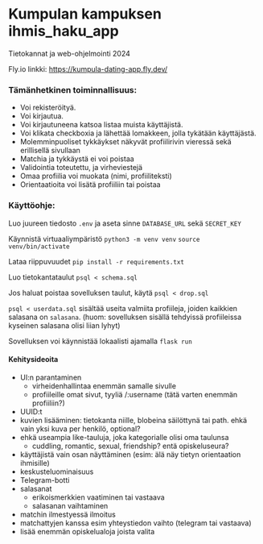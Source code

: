 # Kumpulan kampuksen ihmis_haku_app

Tietokannat ja web-ohjelmointi 2024

Fly.io linkki: https://kumpula-dating-app.fly.dev/


### Tämänhetkinen toiminnallisuus:
* Voi rekisteröityä.
* Voi kirjautua.
* Voi kirjautuneena katsoa listaa muista käyttäjistä.
* Voi klikata checkboxia ja lähettää lomakkeen, jolla tykätään käyttäjästä.
* Molemminpuoliset tykkäykset näkyvät profiilirivin vieressä sekä erillisellä sivullaan
* Matchia ja tykkäystä ei voi poistaa
* Validointia toteutettu, ja virheviestejä
* Omaa profiilia voi muokata (nimi, profiiliteksti)
* Orientaatioita voi lisätä profiiliin tai poistaa

### Käyttöohje:

Luo juureen tiedosto `.env` ja aseta sinne `DATABASE_URL` sekä `SECRET_KEY`

Käynnistä virtuaaliympäristö
`python3 -m venv venv`
`source venv/bin/activate`

Lataa riippuvuudet `pip install -r requirements.txt`

Luo tietokantataulut `psql < schema.sql`

Jos haluat poistaa sovelluksen taulut, käytä `psql < drop.sql`

`psql < userdata.sql` sisältää useita valmiita profiileja, joiden kaikkien salasana on `salasana`.
(huom: sovelluksen sisällä tehdyissä profiileissa kyseinen salasana olisi liian lyhyt)

Sovelluksen voi käynnistää lokaalisti ajamalla `flask run`


#### Kehitysideoita
- UI:n parantaminen
	- virheidenhallintaa enemmän samalle sivulle
	- profiileille omat sivut, tyyliä /:username (tätä varten enemmän profiiliin?)
- UUID:t
- kuvien lisääminen: tietokanta niille, blobeina säilöttynä tai path. ehkä vain yksi kuva per henkilö, optional?
- ehkä useampia like-tauluja, joka kategorialle olisi oma taulunsa
	- cuddling, romantic, sexual, friendship? entä opiskeluseura?
- käyttäjistä vain osan näyttäminen (esim: älä näy tietyn orientaation ihmisille)
- keskusteluominaisuus
- Telegram-botti
- salasanat
	- erikoismerkkien vaatiminen tai vastaava
	- salasanan vaihtaminen
- matchin ilmestyessä ilmoitus
- matchattyjen kanssa esim yhteystiedon vaihto (telegram tai vastaava)
- lisää enemmän opiskelualoja joista valita